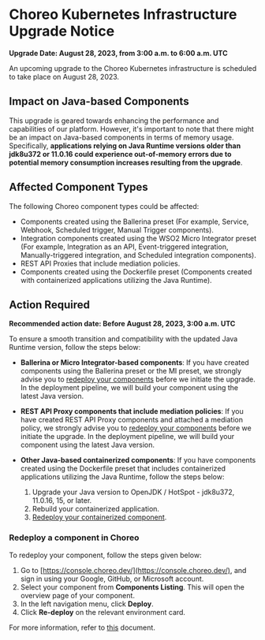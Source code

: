 # Choreo Kubernetes Infrastructure Upgrade Notice

**Upgrade Date: August 28, 2023, from 3:00 a.m. to 6:00 a.m. UTC** 

An upcoming upgrade to the Choreo Kubernetes infrastructure is scheduled to take place on August 28, 2023.

## Impact on Java-based Components

This upgrade is geared towards enhancing the performance and capabilities of our platform. However, it's important to note that there might be an impact on Java-based components in terms of memory usage. Specifically, **applications relying on Java Runtime versions older than jdk8u372 or 11.0.16 could experience out-of-memory errors due to potential memory consumption increases resulting from the upgrade**.

## Affected Component Types

The following Choreo component types could be affected:

- Components created using the Ballerina preset (For example, Service, Webhook, Scheduled trigger, Manual Trigger components).
- Integration components created using the WSO2 Micro Integrator preset (For example, Integration as an API, Event-triggered integration, Manually-triggered integration, and Scheduled integration components).
- REST API Proxies that include mediation policies.
- Components created using the Dockerfile preset (Components created with containerized applications utilizing the Java Runtime).


## Action Required

**Recommended action date: Before August 28, 2023, 3:00 a.m. UTC** 

To ensure a smooth transition and compatibility with the updated Java Runtime version, follow the steps below:

- **Ballerina or Micro Integrator-based components**: If you have created components using the Ballerina preset or the MI preset, we strongly advise you to [redeploy your components](#redeploy-a-component-in-choreo) before we initiate the upgrade. In the deployment pipeline, we will build your component using the latest Java version.

- **REST API Proxy components that include mediation policies**: If you have created REST API Proxy components and attached a mediation policy, we strongly advise you to [redeploy your components](#redeploy-a-component-in-choreo) before we initiate the upgrade. In the deployment pipeline, we will build your component using the latest Java version.

- **Other Java-based containerized components**: If you have components created using the Dockerfile preset that includes containerized applications utilizing the Java Runtime, follow the steps below:

    1. Upgrade your Java version to OpenJDK / HotSpot - jdk8u372, 11.0.16, 15, or later.
    2. Rebuild your containerized application.
    3. [Redeploy your containerized component](#redeploy-a-component-in-choreo).

### Redeploy a component in Choreo 

To redeploy your component, follow the steps given below:

1. Go to [https://console.choreo.dev/](https://console.choreo.dev/), and sign in using your Google, GitHub, or Microsoft account.
2. Select your component from **Components Listing**. This will open the overview page of your component.
3. In the left navigation menu, click **Deploy**.
4. Click **Re-deploy** on the relevant environment card.

For more information, refer to [this](https://kubernetes.io/blog/2022/08/31/cgroupv2-ga-1-25/#migrate-to-cgroup-v2) document. 
